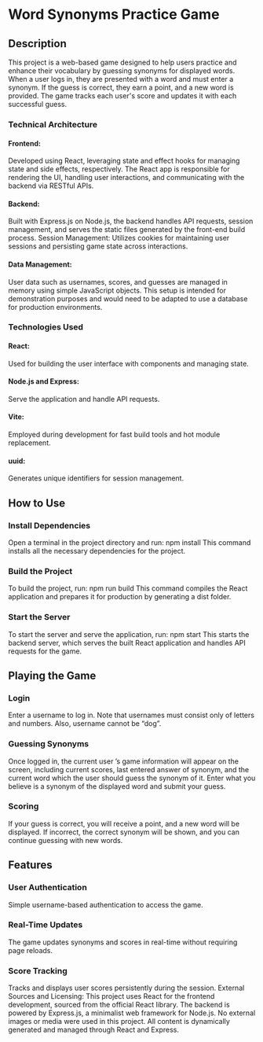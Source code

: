 # Word Synonyms Practice Game

## Description
This project is a web-based game designed to help users practice and enhance their vocabulary by guessing synonyms for displayed words. When a user logs in, they are presented with a word and must enter a synonym. If the guess is correct, they earn a point, and a new word is provided. The game tracks each user's score and updates it with each successful guess.
### Technical Architecture
#### Frontend: 
Developed using React, leveraging state and effect hooks for managing state and side effects, respectively. The React app is responsible for rendering the UI, handling user interactions, and communicating with the backend via RESTful APIs.
#### Backend: 
Built with Express.js on Node.js, the backend handles API requests, session management, and serves the static files generated by the front-end build process.
Session Management: Utilizes cookies for maintaining user sessions and persisting game state across interactions.
#### Data Management: 
User data such as usernames, scores, and guesses are managed in memory using simple JavaScript objects. This setup is intended for demonstration purposes and would need to be adapted to use a database for production environments.
### Technologies Used
#### React: 
Used for building the user interface with components and managing state.
#### Node.js and Express: 
Serve the application and handle API requests.
#### Vite: 
Employed during development for fast build tools and hot module replacement.
#### uuid: 
Generates unique identifiers for session management.

## How to Use
### Install Dependencies
Open a terminal in the project directory and run:  npm install  This command installs all the necessary dependencies for the project.
### Build the Project
To build the project, run:  npm run build This command compiles the React application and prepares it for production by generating a dist folder.
### Start the Server
To start the server and serve the application, run:  npm start This starts the backend server, which serves the built React application and handles API requests for the game.

## Playing the Game
### Login
Enter a username to log in. Note that usernames must consist only of letters and numbers. Also, username cannot be “dog”.
### Guessing Synonyms
Once logged in, the current user ’s game information will appear on the screen, including current scores, last entered answer of synonym, and the current word which the user should guess the synonym of it. Enter what you believe is a synonym of the displayed word and submit your guess.
### Scoring
If your guess is correct, you will receive a point, and a new word will be displayed. If incorrect, the correct synonym will be shown, and you can continue guessing with new words.

## Features
### User Authentication
Simple username-based authentication to access the game.
### Real-Time Updates
The game updates synonyms and scores in real-time without requiring page reloads.
### Score Tracking
Tracks and displays user scores persistently during the session. 
External Sources and Licensing: This project uses React for the frontend development, sourced from the official React library. The backend is powered by Express.js, a minimalist web framework for Node.js. No external images or media were used in this project. All content is dynamically generated and managed through React and Express.

